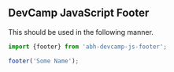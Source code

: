 ## DevCamp JavaScript Footer

This should be used in the following manner.

```JavaScript
import {footer} from 'abh-devcamp-js-footer';

footer('Some Name');
```